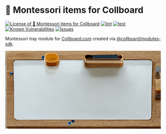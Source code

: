 # 🔵 Montessori items for Collboard

<!--Badges-->
<!--⚠️WARNING: This section was generated by https://github.com/hejny/batch-project-editor/blob/main/src/workflows/800-badges/badges.ts so every manual change will be overwritten.-->


[![License of 🔵 Montessori items for Collboard](https://img.shields.io/github/license/collboard/montessori.svg?style=flat)](https://github.com/collboard/montessori/blob/main/LICENSE)
[![lint](https://github.com/collboard/montessori/actions/workflows/lint.yml/badge.svg)](https://github.com/collboard/montessori/actions/workflows/lint.yml)
[![test](https://github.com/collboard/montessori/actions/workflows/test.yml/badge.svg)](https://github.com/collboard/montessori/actions/workflows/test.yml)
[![Known Vulnerabilities](https://snyk.io/test/github/collboard/montessori/badge.svg)](https://snyk.io/test/github/collboard/montessori)
[![Issues](https://img.shields.io/github/issues/collboard/montessori.svg?style=flat)](https://github.com/collboard/montessori/issues)

<!--/Badges-->

Montessori tray module for [Collboard.com](https://collboard.com/) created via [@collboard/modules-sdk](https://www.npmjs.com/package/@collboard/modules-sdk).





<!--Wallpaper-->
<!--⚠️WARNING: This section was generated by https://github.com/hejny/batch-project-editor/blob/main/src//workflows/315-ai-generated-wallpaper/4-aiGeneratedWallpaperUseInReadme.ts so every manual change will be overwritten.-->
![Wallpaper of 🔵 Montessori items for Collboard](assets/ai/wallpaper/gallery/1609cda1-9651-4fb3-a781-deaa2360ff9c.png)
<!--/Wallpaper-->


